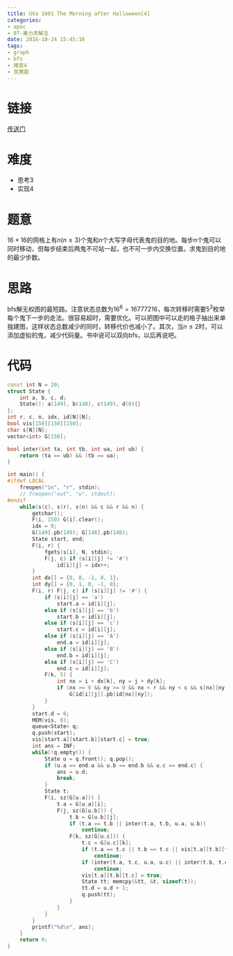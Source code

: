 ```yaml
---
title: UVa 1601 The Morning after Halloween[4]
categories:
- apoc
- 07-暴力求解法
date: 2016-10-24 15:45:16
tags:
- graph
- bfs
- 难度4
- 竞赛题
---
```

# 链接
[传送门](https://uva.onlinejudge.org/index.php?option=com_onlinejudge&Itemid=8&page=show_problem&problem=4476)

# 难度
- 思考$3$
- 实现$4$

# 题意
$16\times 16$的网格上有$n$($n\leqslant 3$)个鬼和$n$个大写字母代表鬼的目的地。每步$n$个鬼可以同时移动，但每步结束后两鬼不可站一起，也不可一步内交换位置。求鬼到目的地的最少步数。

# 思路
bfs解无权图的最短路。注意状态总数为$16^{6}=16777216$，每次转移时需要$5^{3}$枚举每个鬼下一步的走法。很容易超时，需要优化。可以把图中可以走的格子抽出来单独建图，这样状态总数减少的同时，转移代价也减小了。其次，当$n\leqslant 2$时，可以添加虚拟的鬼，减少代码量。书中说可以双向bfs，以后再说吧。

# 代码
```cpp
const int N = 20;
struct State {
	int a, b, c, d;
	State(): a(149), b(148), c(149), d(0){}
};
int r, c, n, idx, id[N][N];
bool vis[150][150][150];
char s[N][N];
vector<int> G[150];

bool inter(int ta, int tb, int ua, int ub) {
	return (ta == ub) && (tb == ua);
}

int main() {
#ifdef LOCAL
    freopen("in", "r", stdin);
    // freopen("out", "w", stdout);
#endif
	while(s(c), s(r), s(n) && c && r && n) {
		getchar();
		F(i, 150) G[i].clear();
		idx = 0;
		G[149].pb(149); G[148].pb(148);
		State start, end;
		F(i, r) {
			fgets(s[i], N, stdin);
			F(j, c) if (s[i][j] != '#') 
				id[i][j] = idx++;
		}
		int dx[] = {0, 0, -1, 0, 1};
		int dy[] = {0, 1, 0, -1, 0};
		F(i, r) F(j, c) if (s[i][j] != '#') {
			if (s[i][j] == 'a') 
				start.a = id[i][j];
			else if (s[i][j] == 'b')
				start.b = id[i][j];
			else if (s[i][j] == 'c')
				start.c = id[i][j];
			else if (s[i][j] == 'A') 
				end.a = id[i][j];
			else if (s[i][j] == 'B')
				end.b = id[i][j];
			else if (s[i][j] == 'C')
				end.c = id[i][j];
			F(k, 5) {
				int nx = i + dx[k], ny = j + dy[k];
				if (nx >= 0 && ny >= 0 && nx < r && ny < c && s[nx][ny] != '#') 
					G[id[i][j]].pb(id[nx][ny]);
			}
		}
		start.d = 0;
		MEM(vis, 0);
		queue<State> q;
		q.push(start);
		vis[start.a][start.b][start.c] = true;
		int ans = INF;
		while(!q.empty()) {
			State u = q.front(); q.pop();
			if (u.a == end.a && u.b == end.b && u.c == end.c) {
				ans = u.d;
				break;
			}
			State t;
			F(i, sz(G[u.a])) {
				t.a = G[u.a][i];
				F(j, sz(G[u.b])) {
					t.b = G[u.b][j];
					if (t.a == t.b || inter(t.a, t.b, u.a, u.b))
						continue;
					F(k, sz(G[u.c])) {
						t.c = G[u.c][k];
						if (t.a == t.c || t.b == t.c || vis[t.a][t.b][t.c])
							continue;
						if (inter(t.a, t.c, u.a, u.c) || inter(t.b, t.c, u.b, u.c))
							continue;
						vis[t.a][t.b][t.c] = true;
						State tt; memcpy(&tt, &t, sizeof(t));
						tt.d = u.d + 1;
						q.push(tt);
					}
				}
			}
		}
		printf("%d\n", ans);
	}
	return 0;
}

```